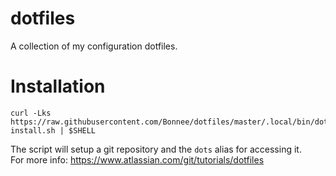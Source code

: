 # dotfiles

A collection of my configuration dotfiles.

# Installation

```
curl -Lks https://raw.githubusercontent.com/Bonnee/dotfiles/master/.local/bin/dot-install.sh | $SHELL
```

The script will setup a git repository and the `dots` alias for accessing it.\
For more info: https://www.atlassian.com/git/tutorials/dotfiles
